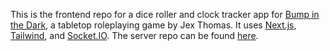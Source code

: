 This is the frontend repo for a dice roller and clock tracker app for [Bump in the Dark](https://jexjthomas.itch.io/bump-in-the-dark), a tabletop roleplaying game by Jex Thomas. It uses [Next.js](https://nextjs.org/), [Tailwind](https://tailwindcss.com/), and [Socket.IO](https://socket.io/). The server repo can be found [here](https://github.com/robyn3choi/bumpinthedark-diceroller-server).
